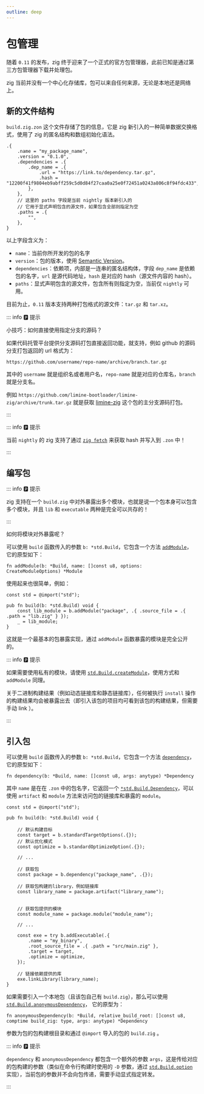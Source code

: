 ```yaml
---
outline: deep
---
```


# 包管理

随着 `0.11` 的发布，zig 终于迎来了一个正式的官方包管理器，此前已知是通过第三方包管理器下载并处理包。

zig 当前并没有一个中心化存储库，包可以来自任何来源，无论是本地还是网络上。

## 新的文件结构

`build.zig.zon` 这个文件存储了包的信息，它是 zig 新引入的一种简单数据交换格式，使用了 zig 的匿名结构和数组初始化语法。

```zig
.{
    .name = "my_package_name",
    .version = "0.1.0",
    .dependencies = .{
        .dep_name = .{
            .url = "https://link.to/dependency.tar.gz",
            .hash = "12200f41f9804eb9abff259c5d0d84f27caa0a25e0f72451a0243a806c8f94fdc433",
        },
    },
    // 这里的 paths 字段是当前 nightly 版本新引入的
    // 它用于显式声明包含的源文件，如果包含全部则指定为空
    .paths = .{
        "",
    },
}
```

以上字段含义为：

- `name`：当前你所开发的包的名字
- `version`：包的版本，使用 [Semantic Version](https://semver.org/)。
- `dependencies`：依赖项，内部是一连串的匿名结构体，字段 `dep_name` 是依赖包的名字，`url` 是源代码地址，`hash` 是对应的 hash（源文件内容的 hash）。
- `paths`：显式声明包含的源文件，包含所有则指定为空，当前仅 `nightly` 可用。

目前为止，`0.11` 版本支持两种打包格式的源文件：`tar.gz` 和 `tar.xz`。

::: info 🅿️ 提示

小技巧：如何直接使用指定分支的源码？

如果代码托管平台提供分支源码打包直接返回功能，就支持，例如 github 的源码分支打包返回的 url 格式为：

`https://github.com/username/repo-name/archive/branch.tar.gz`

其中的 `username` 就是组织名或者用户名，`repo-name` 就是对应的仓库名，`branch` 就是分支名。

例如 `https://github.com/limine-bootloader/limine-zig/archive/trunk.tar.gz` 就是获取 [limine-zig](https://github.com/limine-bootloader/limine-zig) 这个包的主分支源码打包。

:::

::: info 🅿️ 提示

当前 `nightly` 的 zig 支持了通过 [`zig fetch`](../environment/zig-command#zig-fetch) 来获取 hash 并写入到 `.zon` 中！

:::

## 编写包

::: info 🅿️ 提示

zig 支持在一个 `build.zig` 中对外暴露出多个模块，也就是说一个包本身可以包含多个模块，并且 `lib` 和 `executable` 两种是完全可以共存的！

:::

如何将模块对外暴露呢？

可以使用 `build` 函数传入的参数 `b: *std.Build`，它包含一个方法 [`addModule`](https://ziglang.org/documentation/master/std/#A;std:Build.addModule)， 它的原型如下：

```zig
fn addModule(b: *Build, name: []const u8, options: CreateModuleOptions) *Module
```

使用起来也很简单，例如：

```zig
const std = @import("std");

pub fn build(b: *std.Build) void {
    const lib_module = b.addModule("package", .{ .source_file = .{ .path = "lib.zig" } });
    _ = lib_module;
}
```

这就是一个最基本的包暴露实现，通过 `addModule` 函数暴露的模块是完全公开的。

::: info 🅿️ 提示

如果需要使用私有的模块，请使用 [`std.Build.createModule`](https://ziglang.org/documentation/master/std/#A;std:Build.createModule)，使用方式和 `addModule` 同理。

关于二进制构建结果（例如动态链接库和静态链接库），任何被执行 `install` 操作的构建结果均会被暴露出去（即引入该包的项目均可看到该包的构建结果，但需要手动 link ）。

:::

## 引入包

可以使用 `build` 函数传入的参数 `b: *std.Build`，它包含一个方法 [`dependency`](https://ziglang.org/documentation/master/std/#A;std:Build.dependency)， 它的原型如下：

```zig
fn dependency(b: *Build, name: []const u8, args: anytype) *Dependency
```

其中 `name` 是在在 `.zon` 中的包名字，它返回一个 [`*std.Build.Dependency`](https://ziglang.org/documentation/master/std/#A;std:Build.Dependency)，可以使用 `artifact` 和 `module` 方法来访问包的链接库和暴露的 `module`。

```zig
const std = @import("std");

pub fn build(b: *std.Build) void {

    // 默认构建目标
    const target = b.standardTargetOptions(.{});
    // 默认优化模式
    const optimize = b.standardOptimizeOption(.{});

    // ...

    // 获取包
    const package = b.dependency("package_name", .{});

    // 获取包构建的library，例如链接库
    const library_name = package.artifact("library_name");


    // 获取包提供的模块
    const module_name = package.module("module_name");

    // ...

    const exe = try b.addExecutable(.{
        .name = "my_binary",
        .root_source_file = .{ .path = "src/main.zig" },
        .target = target,
        .optimize = optimize,
    });

    // 链接依赖提供的库
    exe.linkLibrary(library_name);
}

```

如果需要引入一个本地包（且该包自己有 `build.zig`），那么可以使用 [`std.Build.anonymousDependency`](https://ziglang.org/documentation/master/std/#A;std:Build.anonymousDependency)， 它的原型为：

```zig
fn anonymousDependency(b: *Build, relative_build_root: []const u8, comptime build_zig: type, args: anytype) *Dependency
```

参数为包的包构建根目录和通过 `@import` 导入的包的 `build.zig` 。

::: info 🅿️ 提示

`dependency` 和 `anonymousDependency` 都包含一个额外的参数 `args`，这是传给对应的包构建的参数（类似在命令行构建时使用的 `-D` 参数，通过 [`std.Build.option`](https://ziglang.org/documentation/master/std/#A;std:Build.option) 实现），当前包的参数并不会向包传递，需要手动显式指定转发。

:::
